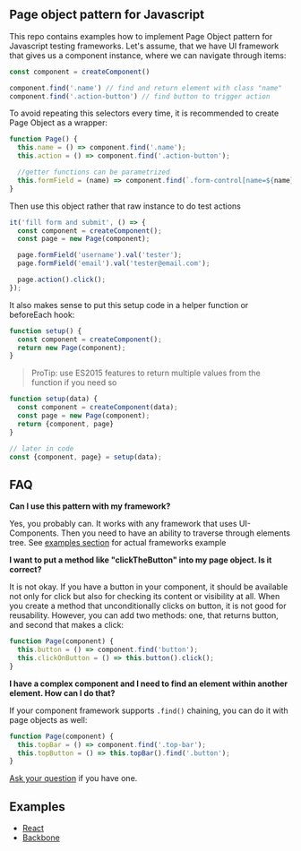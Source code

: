 ## Page object pattern for Javascript

This repo contains examples how to implement Page Object pattern for Javascript testing frameworks. Let's assume, that we have UI framework that gives us a component instance, where we can navigate through items:

```js
const component = createComponent()

component.find('.name') // find and return element with class "name"
component.find('.action-button') // find button to trigger action
```

To avoid repeating this selectors every time, it is recommended to create Page Object as a wrapper:

```js
function Page() {
  this.name = () => component.find('.name');
  this.action = () => component.find('.action-button');

  //getter functions can be parametrized
  this.formField = (name) => component.find(`.form-control[name=${name}]`);
}
```

Then use this object rather that raw instance to do test actions

```js
it('fill form and submit', () => {
  const component = createComponent();
  const page = new Page(component);

  page.formField('username').val('tester');
  page.formField('email').val('tester@email.com');

  page.action().click();
});
```

It also makes sense to put this setup code in a helper function or beforeEach hook:

```js
function setup() {
  const component = createComponent();
  return new Page(component);
}
```

> ProTip: use ES2015 features to return multiple values from the function if you need so

```js
function setup(data) {
  const component = createComponent(data);
  const page = new Page(component);
  return {component, page}
}

// later in code
const {component, page} = setup(data);
```

## FAQ

**Can I use this pattern with my framework?**

Yes, you probably can. It works with any framework that uses UI-Components. Then you need to have an ability to traverse through elements tree. See [examples section](#examples) for actual frameworks example

**I want to put a method like "clickTheButton" into my page object. Is it correct?**

It is not okay. If you have a button in your component, it should be available not only for click but also for checking its content or visibility at all. When you create a method that unconditionally clicks on button, it is not good for reusability. However, you can add two methods: one, that returns button, and second that makes a click:

```js
function Page(component) {
  this.button = () => component.find('button');
  this.clickOnButton = () => this.button().click();
}
```

**I have a complex component and I need to find an element within another element. How can I do that?**

If your component framework supports `.find()` chaining, you can do it with page objects as well:

```js
function Page(component) {
  this.topBar = () => component.find('.top-bar');
  this.topButton = () => this.topBar().find('.button');
}
```

[Ask your question](https://github.com/just-boris/page-object/issues/new) if you have one.

## Examples

* [React](examples/react)
* [Backbone](examples/backbone)
